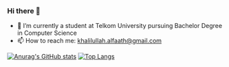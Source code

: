 ### Hi there 👋

- 🔭 I’m currently a student at Telkom University pursuing Bachelor Degree in Computer Science
- 📫 How to reach me: khalilullah.alfaath@gmail.com

[![Anurag's GitHub stats](https://github-readme-stats.vercel.app/api?username=khalilullahalfaath&count_private=true)](https://github.com/anuraghazra/github-readme-stats)
[![Top Langs](https://github-readme-stats.vercel.app/api/top-langs/?username=khalilullahalfaath&layout=compact&count_private=true&langs_count=7)](https://github.com/anuraghazra/github-readme-stats)
